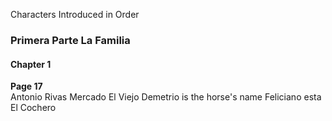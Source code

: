
Characters Introduced in Order

### Primera Parte La Familia

#### Chapter 1

**Page 17**   
Antonio Rivas Mercado
El Viejo Demetrio is the horse's name
Feliciano esta El Cochero
